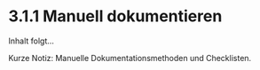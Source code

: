 # 3.1.1 Manuell dokumentieren

Inhalt folgt...

Kurze Notiz: Manuelle Dokumentationsmethoden und Checklisten.